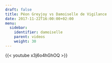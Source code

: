 ```yaml
---
draft: false
title: Péon Greyjoy vs Damoiselle de Vigilance
date: 2017-11-22T16:00:00+02:00
menu:
  sidebar:
    identifier: damoiselle
    parent: videos
    weight: 30
---
```


{{< youtube x3j6o4hGhOQ >}}
